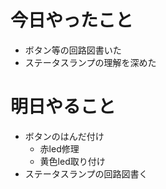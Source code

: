 # 今日やったこと
- ボタン等の回路図書いた
- ステータスランプの理解を深めた
# 明日やること
- ボタンのはんだ付け
   - 赤led修理
   - 黄色led取り付け
- ステータスランプの回路図書く